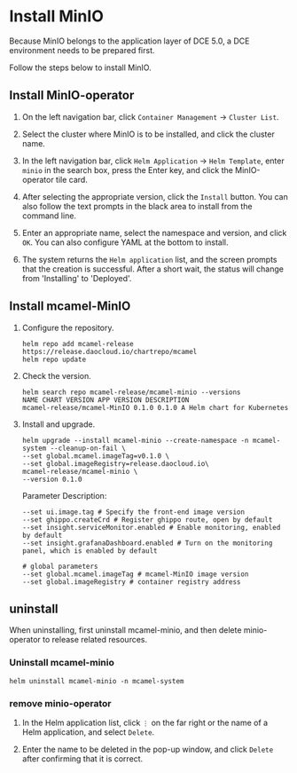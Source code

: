 # Install MinIO

Because MinIO belongs to the application layer of DCE 5.0, a DCE environment needs to be prepared first.

Follow the steps below to install MinIO.

## Install MinIO-operator

1. On the left navigation bar, click `Container Management` -> `Cluster List`.

    

2. Select the cluster where MinIO is to be installed, and click the cluster name.

    

3. In the left navigation bar, click `Helm Application` -> `Helm Template`, enter `minio` in the search box, press the Enter key, and click the MinIO-operator tile card.

    

4. After selecting the appropriate version, click the `Install` button. You can also follow the text prompts in the black area to install from the command line.

    

5. Enter an appropriate name, select the namespace and version, and click `OK`. You can also configure YAML at the bottom to install.

    

    

6. The system returns the `Helm application` list, and the screen prompts that the creation is successful. After a short wait, the status will change from 'Installing' to 'Deployed'.

    

## Install mcamel-MinIO

1. Configure the repository.

    ```shell
    helm repo add mcamel-release https://release.daocloud.io/chartrepo/mcamel
    helm repo update
    ```

2. Check the version.

    ```shell
    helm search repo mcamel-release/mcamel-minio --versions
    NAME CHART VERSION APP VERSION DESCRIPTION
    mcamel-release/mcamel-MinIO 0.1.0 0.1.0 A Helm chart for Kubernetes
    ```

3. Install and upgrade.

    ```shell
    helm upgrade --install mcamel-minio --create-namespace -n mcamel-system --cleanup-on-fail \
    --set global.mcamel.imageTag=v0.1.0 \
    --set global.imageRegistry=release.daocloud.io\
    mcamel-release/mcamel-minio \
    --version 0.1.0
    ```

    Parameter Description:

    ```shell
    --set ui.image.tag # Specify the front-end image version
    --set ghippo.createCrd # Register ghippo route, open by default
    --set insight.serviceMonitor.enabled # Enable monitoring, enabled by default
    --set insight.grafanaDashboard.enabled # Turn on the monitoring panel, which is enabled by default

    # global parameters
    --set global.mcamel.imageTag # mcamel-MinIO image version
    --set global.imageRegistry # container registry address
    ```

## uninstall

When uninstalling, first uninstall mcamel-minio, and then delete minio-operator to release related resources.

### Uninstall mcamel-minio

```shell
helm uninstall mcamel-minio -n mcamel-system
```

### remove minio-operator

1. In the Helm application list, click `⋮` on the far right or the name of a Helm application, and select `Delete`.

    

2. Enter the name to be deleted in the pop-up window, and click `Delete` after confirming that it is correct.

    